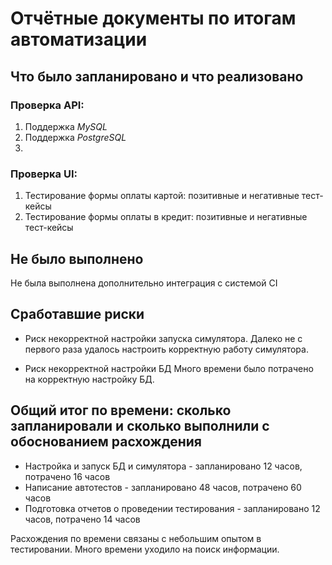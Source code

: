# Отчётные документы по итогам автоматизации

## Что было запланировано и что реализовано

### Проверка API:

1. Поддержка *MySQL*
2. Поддержка *PostgreSQL*
3. 
### Проверка UI:

1. Тестирование формы оплаты картой: позитивные и негативные тест-кейсы
2. Тестирование формы оплаты в кредит: позитивные и негативные тест-кейсы

## Не было выполнено

Не была выполнена дополнительно интеграция с системой CI

## Сработавшие риски

* Риск некорректной настройки запуска симулятора.
  Далеко не с первого раза удалось настроить корректную работу симулятора.

* Риск некорректной настройки БД
  Много времени было потрачено на корректную настройку БД.

## Общий итог по времени: сколько запланировали и сколько выполнили с обоснованием расхождения

* Настройка и запуск БД и симулятора - запланировано 12 часов, потрачено 16 часов
* Написание автотестов - запланировано 48 часов, потрачено 60 часов
* Подготовка отчетов о проведении тестирования - запланировано 12 часов, потрачено 14 часов

Расхождения по времени связаны с небольшим опытом в тестировании. Много времени уходило на поиск информации.